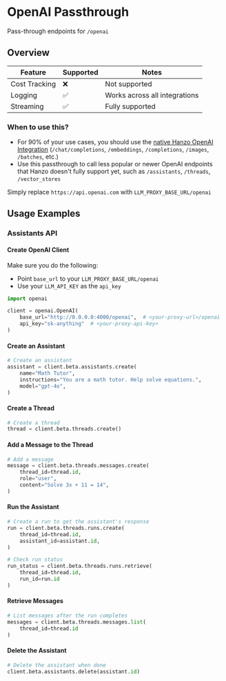 # OpenAI Passthrough

Pass-through endpoints for `/openai`

## Overview

| Feature | Supported | Notes | 
|-------|-------|-------|
| Cost Tracking | ❌ | Not supported |
| Logging | ✅ | Works across all integrations |
| Streaming | ✅ | Fully supported |

### When to use this?

- For 90% of your use cases, you should use the [native Hanzo OpenAI Integration](https://docs.llm.ai/docs/providers/openai) (`/chat/completions`, `/embeddings`, `/completions`, `/images`, `/batches`, etc.)
- Use this passthrough to call less popular or newer OpenAI endpoints that Hanzo doesn't fully support yet, such as `/assistants`, `/threads`, `/vector_stores`

Simply replace `https://api.openai.com` with `LLM_PROXY_BASE_URL/openai`

## Usage Examples

### Assistants API

#### Create OpenAI Client

Make sure you do the following:
- Point `base_url` to your `LLM_PROXY_BASE_URL/openai`
- Use your `LLM_API_KEY` as the `api_key`

```python
import openai

client = openai.OpenAI(
    base_url="http://0.0.0.0:4000/openai",  # <your-proxy-url>/openai
    api_key="sk-anything"  # <your-proxy-api-key>
)
```

#### Create an Assistant

```python
# Create an assistant
assistant = client.beta.assistants.create(
    name="Math Tutor",
    instructions="You are a math tutor. Help solve equations.",
    model="gpt-4o",
)
```

#### Create a Thread
```python
# Create a thread
thread = client.beta.threads.create()
```

#### Add a Message to the Thread
```python
# Add a message
message = client.beta.threads.messages.create(
    thread_id=thread.id,
    role="user",
    content="Solve 3x + 11 = 14",
)
```

#### Run the Assistant
```python
# Create a run to get the assistant's response
run = client.beta.threads.runs.create(
    thread_id=thread.id,
    assistant_id=assistant.id,
)

# Check run status
run_status = client.beta.threads.runs.retrieve(
    thread_id=thread.id,
    run_id=run.id
)
```

#### Retrieve Messages
```python
# List messages after the run completes
messages = client.beta.threads.messages.list(
    thread_id=thread.id
)
```

#### Delete the Assistant

```python
# Delete the assistant when done
client.beta.assistants.delete(assistant.id)
```


